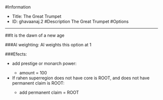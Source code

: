 #Information
 - Title: The Great Trumpet
 - ID: ghavaanaj.2
#Description
The Great Trumpet
#Options

___
##It is the dawn of a new age

###AI weighting:
AI weights this option at 1


###Efects:<ul><li>add prestige or monarch power:</li><ul><li>amount = 100</li></ul><li>If rahen superregion does not have core is ROOT, and does not have permanent claim is ROOT:</li><ul><li>add permanent claim = ROOT</li></ul></ul>
